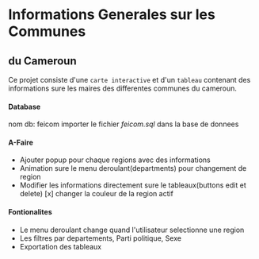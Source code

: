 # Informations Generales sur les Communes
## du Cameroun

Ce projet consiste d'une `carte interactive` et d'un `tableau` contenant des informations sure les maires des differentes communes du cameroun.

#### Database
nom db: feicom
importer le fichier *feicom.sql* dans la base de donnees

#### A-Faire
- Ajouter popup pour chaque regions avec des informations
- Animation sure le menu deroulant(departments) pour changement de region
- Modifier les informations directement sure le tableaux(buttons edit et delete)
[x] changer la couleur de la region actif

#### Fontionalites
+ Le menu deroulant change quand l'utilisateur selectionne une region
+ Les filtres par departements, Parti politique, Sexe
+ Exportation des tableaux